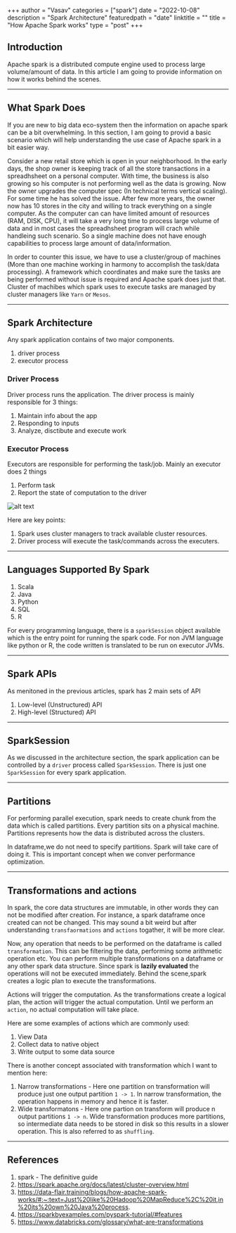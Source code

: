 +++
author = "Vasav"
categories = ["spark"]
date = "2022-10-08"
description = "Spark Architecture"
featuredpath = "date"
linktitle = ""
title = "How Apache Spark works"
type = "post"
+++

## Introduction
Apache spark is a distributed compute engine used to process large volume/amount of data. In this article I am going to provide information on how it works behind the scenes. 

___

## What Spark Does
If you are new to big data eco-system then the information on apache spark can be a bit overwhelming. In this section, I am going to provid a basic scenario which will help understanding the use case of Apache spark in a bit easier way. 

Consider a new retail store which is open in your neighborhood. In the early days, the shop owner is keeping track of all the store transactions in a spreadhsheet on a personal computer. With time, the business is also growing so his computer is not performing well as the data is growing. Now the owner upgrades the computer spec (In technical terms vertical scaling). For some time he has solved the issue. After few more years, the owner now has 10 stores in the city and willing to track everything on a single computer. As the computer can can have limited amount of resources (RAM, DISK, CPU), it will take a very long time to process large volume of data and in most cases the spreadhsheet program will crach while handleing such scenario. So a single machine does not have enough capabilities to process large amount of data/information. 

In order to counter this issue, we have to use a cluster/group of machines (More than one machine working in harmony to accomplish the task/data processing). A framework which coordinates and make sure the tasks are being performed without issue is required and Apache spark does just that. Cluster of machibes which spark uses to execute tasks are managed by cluster managers like ```Yarn``` or ```Mesos```.

___

## Spark Architecture

Any spark application contains of two major components. 

1. driver process
2. executor process

### Driver Process
Driver process runs the application. The driver process is mainly responsible for 3 things:
1. Maintain info about the app
2. Responding to inputs
3. Analyze, disctibute and execute work

### Executor Process
Executors are responsible for performing the task/job. Mainly an executor does 2 things

1. Perform task
2. Report the state of computation to the driver

![alt text](https://spark.apache.org/docs/latest/img/cluster-overview.png)


Here are key points:
1. Spark uses cluster managers to track available cluster resources.
2. Driver process will execute the task/commands across the executers.

___

## Languages Supported By Spark
1. Scala
2. Java
3. Python
4. SQL
5. R

For every programming language, there is a ```sparkSession``` object available which is the entry point for running the spark code. For non JVM language like python or R, the code written is translated to be run on executor JVMs. 

___

## Spark APIs

As menitoned in the previous articles, spark has 2 main sets of API

1. Low-level (Unstructured) API
2. High-level (Structured) API

___

## SparkSession

As we discussed in the architecture section, the spark application can be controlled by a ```driver``` process called ```SparkSession```. There is just one ```SparkSession``` for every spark application.

___

## Partitions

For performing parallel execution, spark needs to create chunk from the data which is called partitions. Every partition sits on a physical machine. Partitions represents how the data is distributed across the clusters. 

In dataframe,we do not need to specify partitions. Spark will take care of doing it. This is important concept when we conver performance optimization.

___

## Transformations and actions

In spark, the core data structures are immutable, in other words they can not be modified after creation. For instance, a spark dataframe once created can not be changed. This may sound a bit weird but after understanding ```transfaormations``` and ```actions``` togather, it will be more clear. 

Now, any operation that needs to be performed on the dataframe is called ```transformation```. This can be filtering the data, performing some arithmetic operation etc. You can perform multiple transformations on a dataframe or any other spark data structure. Since spark is **lazily evaluated** the operations will not be executed immediately. Behind the scene,spark creates a logic plan to execute the transformations. 

Actions will trigger the computation. As the transformations create a logical plan, the action will trigger the actual computation. Until we perform an ```action```, no actual computation will take place. 

Here are some examples of actions which are commonly used:
1. View Data
2. Collect data to native object
3. Write output to some data source


There is another concept associated with transformation which I want to mention here:
1. Narrow transformations - Here one partition on transformation will produce just one output partition ```1 -> 1```. In narrow transformation, the operation happens in memory and hence it is faster.
2. Wide transformatons - Here one partion on transform will produce n output partitions ```1 -> n```. Wide transformation produces more partitions, so intermediate data needs to be stored in disk so this results in a slower operation. This is also referred to as ```shuffling```.

___

## References
1. spark - The definitive guide
2. https://spark.apache.org/docs/latest/cluster-overview.html
3. https://data-flair.training/blogs/how-apache-spark-works/#:~:text=Just%20like%20Hadoop%20MapReduce%2C%20it,in%20its%20own%20Java%20process.
4. https://sparkbyexamples.com/pyspark-tutorial/#features
5. https://www.databricks.com/glossary/what-are-transformations